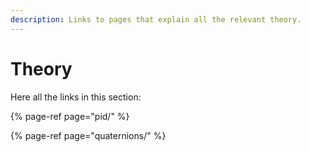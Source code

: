 ```yaml
---
description: Links to pages that explain all the relevant theory.
---
```


# Theory

Here all the links in this section:

{% page-ref page="pid/" %}

{% page-ref page="quaternions/" %}



